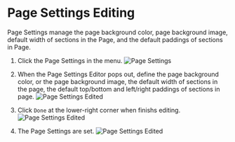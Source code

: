 # Page Settings Editing

Page Settings manage the page background color, page background image, default width of sections in the Page, and the default paddings of sections in Page.

1. Click the Page Settings in the menu.
![Page Settings](../page_setting.jpg)

2. When the Page Settings Editor pops out, define the page background color, or the page background image, the default width of sections in the page, the default top/bottom and left/right paddings of sections in page.
![Page Settings Edited](../page_setting_details.jpg)

3.  Click `Done` at the lower-right corner when finishs editing.
![Page Settings Edited](../page_setting_details_edited.jpg)

4.  The Page Settings are set.
![Page Settings Edited](../page_setting_edited.jpg)
   
